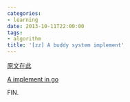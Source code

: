 ```yaml
---
categories:
- learning
date: 2013-10-11T22:00:00
tags:
- algorithm
title: '[zz] A buddy system implement'
---
```


[原文在此](http://coolshell.cn/articles/10427.html)

[A implement in go](https://github.com/tw4452852/buddy)

FIN.

